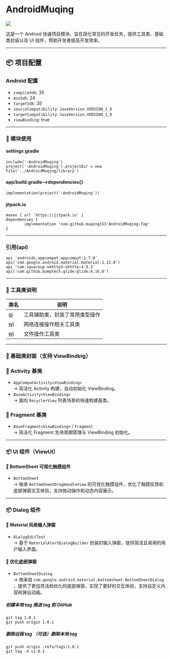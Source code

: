 # AndroidMuqing

[![](https://jitpack.io/v/muqing153/AndroidMuqing.svg)](https://jitpack.io/#muqing153/AndroidMuqing)

这是一个 Android 快速项目模块，旨在简化常见的开发任务，提供工具类、基础类封装以及 UI 组件，帮助开发者提高开发效率。

---

## 📦 项目配置

### Android 配置

- `compileSdk`: 35
- `minSdk`: 24
- `targetSdk`: 35
- `sourceCompatibility`: `JavaVersion.VERSION_1_8`
- `targetCompatibility`: `JavaVersion.VERSION_1_8`
- `viewBinding`: true

---

### 🧰 模块使用

#### settings.gradle

    include(':AndroidMuqing')
    project(':AndroidMuqing').projectDir = new File('../AndroidMuqing/library')

#### app/build.gradle-->dependencies{}

    implementation(project(':AndroidMuqing'))

#### jitpack.io

    maven { url 'https://jitpack.io' }
	dependencies {
	        implementation 'com.github.muqing153:AndroidMuqing:Tag'
	}

---

### 引用(api)

    api 'androidx.appcompat:appcompat:1.7.0'
    api('com.google.android.material:material:1.12.0')
    api 'com.squareup.okhttp3:okhttp:4.9.3'
    api('com.github.bumptech.glide:glide:4.16.0')

---

### 🧰 工具类说明

| 类名                                     | 说明              |
|----------------------------------------|-----------------|
| [gj](src/main/java/com/muqing/gj.java) | 工具辅助类，封装了常用类型操作 |
| [wl](src/main/java/com/muqing/wl.java) | 网络连接操作相关工具类     |
| [wj](src/main/java/com/muqing/wj.java) | 文件操作工具类         |

---

### 🧱 基础类封装（支持 ViewBinding）

### 📌 Activity 基类

- `AppCompatActivity<ViewBinding>`  
  → 简洁化 Activity 构建，自动初始化 ViewBinding。
- `BaseActivity<ViewBinding>`  
  → 面向 `RecyclerView` 列表场景的快速构建基类。

### 📌 Fragment 基类

- `BaseFragment<ViewBinding>` / `Fragment`  
  → 简洁化 Fragment 生命周期管理与 ViewBinding 初始化。

---

### 📦 UI 组件（ViewUI）

#### 📌 BottomSheet 可视化触摸组件

- `BottomSheet`  
  → 继承 `BottomSheetDragHandleView` 的可视化触摸组件，优化了触摸反馈和底部弹窗交互体验，支持拖动操作和动态内容展示。

---
### 📦 Dialog 组件
#### 📌 Material 风格输入弹窗

- `DialogEditText`  
  → 基于 `MaterialAlertDialogBuilder` 封装的输入弹窗，提供简洁且易用的用户输入界面。

#### 📌 优化底部弹窗

- `BottomSheetDialog`  
  → 继承自 `com.google.android.material.bottomsheet.BottomSheetDialog`
  ，提供了更加灵活和优化的底部弹窗，实现了更好的交互体验，支持自定义内容和弹出动画。



##### 创建本地 tag 推送 tag 到 GitHub
    git tag 1.0.1
    git push origin 1.0.1
##### 删除远程 tag （可选）删除本地 tag
    git push origin :refs/tags/1.0.1
    git tag -d v1.0.1
